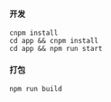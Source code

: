 #### 开发
```
cnpm install
cd app && cnpm install
cd app && npm run start
```

#### 打包
```
npm run build
```